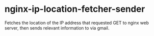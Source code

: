 # nginx-ip-location-fetcher-sender
Fetches the location of the IP address that requested GET to nginx web server, then sends relevant information to via gmail.
